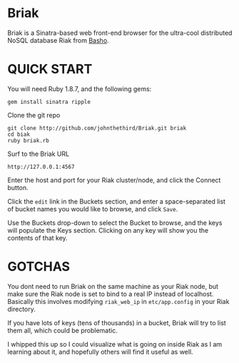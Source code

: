Briak
=====

Briak is a Sinatra-based web front-end browser for the ultra-cool distributed NoSQL database Riak from [Basho](http://www.basho.com).

QUICK START
===========

You will need Ruby 1.8.7, and the following gems:

    gem install sinatra ripple
    
Clone the git repo

    git clone http://github.com/johnthethird/Briak.git briak
    cd biak
    ruby briak.rb

Surf to the Briak URL

    http://127.0.0.1:4567
    
Enter the host and port for your Riak cluster/node, and click the Connect button.

Click the `edit` link in the Buckets section, and enter a space-separated list of bucket names you would like to browse, and click `Save`.

Use the Buckets drop-down to select the Bucket to browse, and the keys will populate the Keys section. Clicking on any key will show you the contents of that key. 

GOTCHAS
=======
You dont need to run Briak on the same machine as your Riak node, but make sure the Riak node is set to bind to a real IP instead of localhost. Basically this involves modifying `riak_web_ip` in `etc/app.config` in your Riak directory.
    
If you have lots of keys (tens of thousands) in a bucket, Briak will try to list them all, which could be problematic.

I whipped this up so I could visualize what is going on inside Riak as I am learning about it, and hopefully others will find it useful as well.
